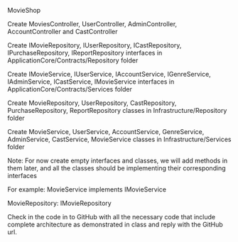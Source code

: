 MovieShop

Create MoviesController, UserController, AdminController, AccountController and CastController

Create IMovieRepository, IUserRepository, ICastRepository, IPurchaseRepository, IReportRepository interfaces in ApplicationCore/Contracts/Repository folder

Create IMovieService, IUserService, IAccountService, IGenreService, IAdminService, ICastService, IMovieService interfaces in ApplicationCore/Contracts/Services folder

Create MovieRepository, UserRepository, CastRepository, PurchaseRepository, ReportRepository classes in Infrastructure/Repository folder

Create MovieService, UserService, AccountService, GenreService, AdminService, CastService, MovieService classes in Infrastructure/Services folder

Note: For now create empty interfaces and classes, we will add methods in them later, and all the classes should be implementing their corresponding interfaces

For example: MovieService implements IMovieService

MovieRepository: IMovieRepository

Check in the code in to GitHub with all the necessary code that include complete architecture as demonstrated in class and reply with the GitHub url.
